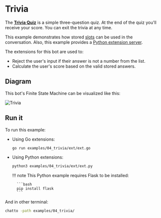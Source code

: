 # Trivia

The [**Trivia Quiz**](https://github.com/jaimeteb/chatto/tree/master/examples/04_trivia) is a simple three-question quiz. At the end of the quiz you'll receive your score. You can exit the trivia at any time.

This example demonstrates how stored [slots](/finitestatemachine/#slots) can be used in the conversation. Also, this example provides a [Python extension server](/extensions/#other-languages).

The extensions for this bot are used to:

* Reject the user's input if their answer is not a number from the list.
* Calculate the user's score based on the valid stored answers.

## Diagram

This bot's Finite State Machine can be visualized like this:

![Trivia](/img/chatto_trivia.svg)

## Run it

To run this example:

* Using Go extensions:

    ```bash
    go run examples/04_trivia/ext/ext.go
    ```

* Using Python extensions:

    ```bash
    python3 examples/04_trivia/ext/ext.py
    ```

    !!! note
        This Python example requires Flask to be installed:

        ```bash
        pip install flask
        ```

And in other terminal:

```bash
chatto -path examples/04_trivia/
```

